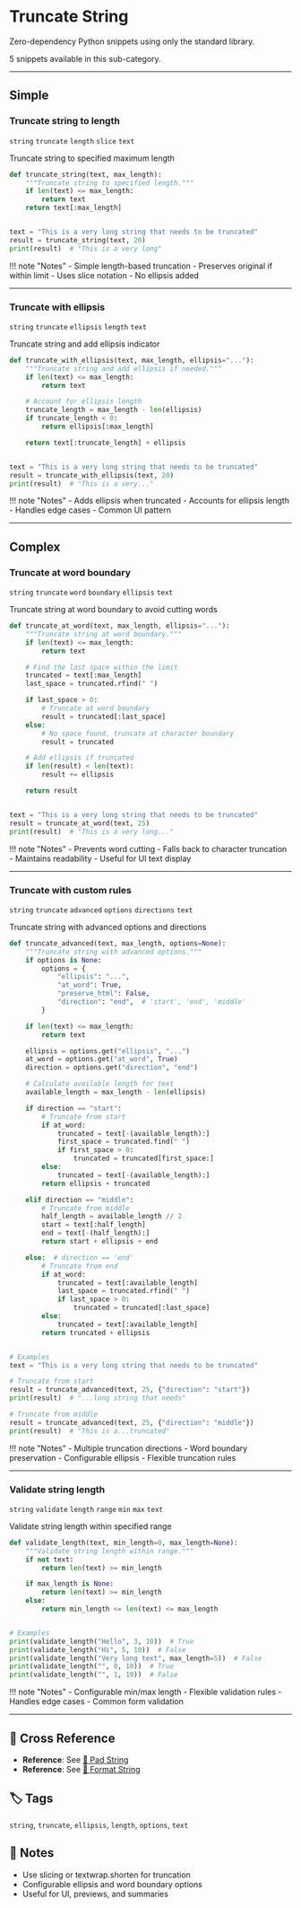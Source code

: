 # Truncate String

Zero-dependency Python snippets using only the standard library.

5 snippets available in this sub-category.

---

## Simple

###  Truncate string to length

`string` `truncate` `length` `slice` `text`

Truncate string to specified maximum length

```python
def truncate_string(text, max_length):
    """Truncate string to specified length."""
    if len(text) <= max_length:
        return text
    return text[:max_length]


text = "This is a very long string that needs to be truncated"
result = truncate_string(text, 20)
print(result)  # "This is a very long"
```

!!! note "Notes"
    - Simple length-based truncation
    - Preserves original if within limit
    - Uses slice notation
    - No ellipsis added

<hr class="snippet-divider">

### Truncate with ellipsis

`string` `truncate` `ellipsis` `length` `text`

Truncate string and add ellipsis indicator

```python
def truncate_with_ellipsis(text, max_length, ellipsis="..."):
    """Truncate string and add ellipsis if needed."""
    if len(text) <= max_length:
        return text

    # Account for ellipsis length
    truncate_length = max_length - len(ellipsis)
    if truncate_length < 0:
        return ellipsis[:max_length]

    return text[:truncate_length] + ellipsis


text = "This is a very long string that needs to be truncated"
result = truncate_with_ellipsis(text, 20)
print(result)  # "This is a very..."
```

!!! note "Notes"
    - Adds ellipsis when truncated
    - Accounts for ellipsis length
    - Handles edge cases
    - Common UI pattern

<hr class="snippet-divider">

## Complex

###  Truncate at word boundary

`string` `truncate` `word` `boundary` `ellipsis` `text`

Truncate string at word boundary to avoid cutting words

```python
def truncate_at_word(text, max_length, ellipsis="..."):
    """Truncate string at word boundary."""
    if len(text) <= max_length:
        return text

    # Find the last space within the limit
    truncated = text[:max_length]
    last_space = truncated.rfind(" ")

    if last_space > 0:
        # Truncate at word boundary
        result = truncated[:last_space]
    else:
        # No space found, truncate at character boundary
        result = truncated

    # Add ellipsis if truncated
    if len(result) < len(text):
        result += ellipsis

    return result


text = "This is a very long string that needs to be truncated"
result = truncate_at_word(text, 25)
print(result)  # "This is a very long..."
```

!!! note "Notes"
    - Prevents word cutting
    - Falls back to character truncation
    - Maintains readability
    - Useful for UI text display

<hr class="snippet-divider">

### Truncate with custom rules

`string` `truncate` `advanced` `options` `directions` `text`

Truncate string with advanced options and directions

```python
def truncate_advanced(text, max_length, options=None):
    """Truncate string with advanced options."""
    if options is None:
        options = {
            "ellipsis": "...",
            "at_word": True,
            "preserve_html": False,
            "direction": "end",  # 'start', 'end', 'middle'
        }

    if len(text) <= max_length:
        return text

    ellipsis = options.get("ellipsis", "...")
    at_word = options.get("at_word", True)
    direction = options.get("direction", "end")

    # Calculate available length for text
    available_length = max_length - len(ellipsis)

    if direction == "start":
        # Truncate from start
        if at_word:
            truncated = text[-(available_length):]
            first_space = truncated.find(" ")
            if first_space > 0:
                truncated = truncated[first_space:]
        else:
            truncated = text[-(available_length):]
        return ellipsis + truncated

    elif direction == "middle":
        # Truncate from middle
        half_length = available_length // 2
        start = text[:half_length]
        end = text[-(half_length):]
        return start + ellipsis + end

    else:  # direction == 'end'
        # Truncate from end
        if at_word:
            truncated = text[:available_length]
            last_space = truncated.rfind(" ")
            if last_space > 0:
                truncated = truncated[:last_space]
        else:
            truncated = text[:available_length]
        return truncated + ellipsis


# Examples
text = "This is a very long string that needs to be truncated"

# Truncate from start
result = truncate_advanced(text, 25, {"direction": "start"})
print(result)  # "...long string that needs"

# Truncate from middle
result = truncate_advanced(text, 25, {"direction": "middle"})
print(result)  # "This is a...truncated"
```

!!! note "Notes"
    - Multiple truncation directions
    - Word boundary preservation
    - Configurable ellipsis
    - Flexible truncation rules

<hr class="snippet-divider">

### Validate string length

`string` `validate` `length` `range` `min` `max` `text`

Validate string length within specified range

```python
def validate_length(text, min_length=0, max_length=None):
    """Validate string length within range."""
    if not text:
        return len(text) >= min_length

    if max_length is None:
        return len(text) >= min_length
    else:
        return min_length <= len(text) <= max_length


# Examples
print(validate_length("Hello", 3, 10))  # True
print(validate_length("Hi", 5, 10))  # False
print(validate_length("Very long text", max_length=5))  # False
print(validate_length("", 0, 10))  # True
print(validate_length("", 1, 10))  # False
```

!!! note "Notes"
    - Configurable min/max length
    - Flexible validation rules
    - Handles edge cases
    - Common form validation

<hr class="snippet-divider">

## 🔗 Cross Reference

- **Reference**: See [📂 Pad String](./pad_string.md)
- **Reference**: See [📂 Format String](./format_string.md)

## 🏷️ Tags

`string`, `truncate`, `ellipsis`, `length`, `options`, `text`

## 📝 Notes
- Use slicing or textwrap.shorten for truncation
- Configurable ellipsis and word boundary options
- Useful for UI, previews, and summaries
